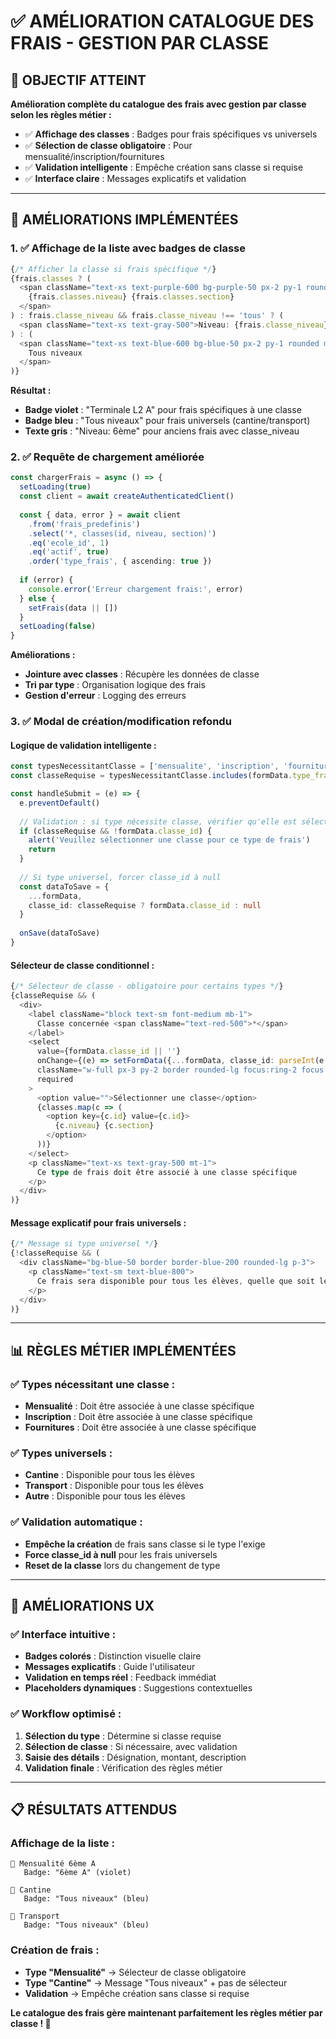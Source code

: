 # ✅ AMÉLIORATION CATALOGUE DES FRAIS - GESTION PAR CLASSE

## 🎯 OBJECTIF ATTEINT

**Amélioration complète du catalogue des frais avec gestion par classe selon les règles métier :**
- ✅ **Affichage des classes** : Badges pour frais spécifiques vs universels
- ✅ **Sélection de classe obligatoire** : Pour mensualité/inscription/fournitures
- ✅ **Validation intelligente** : Empêche création sans classe si requise
- ✅ **Interface claire** : Messages explicatifs et validation

---

## 🔧 AMÉLIORATIONS IMPLÉMENTÉES

### **1. ✅ Affichage de la liste avec badges de classe**

```typescript
{/* Afficher la classe si frais spécifique */}
{frais.classes ? (
  <span className="text-xs text-purple-600 bg-purple-50 px-2 py-1 rounded mt-1 inline-block">
    {frais.classes.niveau} {frais.classes.section}
  </span>
) : frais.classe_niveau && frais.classe_niveau !== 'tous' ? (
  <span className="text-xs text-gray-500">Niveau: {frais.classe_niveau}</span>
) : (
  <span className="text-xs text-blue-600 bg-blue-50 px-2 py-1 rounded mt-1 inline-block">
    Tous niveaux
  </span>
)}
```

**Résultat :**
- **Badge violet** : "Terminale L2 A" pour frais spécifiques à une classe
- **Badge bleu** : "Tous niveaux" pour frais universels (cantine/transport)
- **Texte gris** : "Niveau: 6ème" pour anciens frais avec classe_niveau

### **2. ✅ Requête de chargement améliorée**

```typescript
const chargerFrais = async () => {
  setLoading(true)
  const client = await createAuthenticatedClient()
  
  const { data, error } = await client
    .from('frais_predefinis')
    .select('*, classes(id, niveau, section)')
    .eq('ecole_id', 1)
    .eq('actif', true)
    .order('type_frais', { ascending: true })
  
  if (error) {
    console.error('Erreur chargement frais:', error)
  } else {
    setFrais(data || [])
  }
  setLoading(false)
}
```

**Améliorations :**
- **Jointure avec classes** : Récupère les données de classe
- **Tri par type** : Organisation logique des frais
- **Gestion d'erreur** : Logging des erreurs

### **3. ✅ Modal de création/modification refondu**

#### **Logique de validation intelligente :**

```typescript
const typesNecessitantClasse = ['mensualite', 'inscription', 'fournitures']
const classeRequise = typesNecessitantClasse.includes(formData.type_frais)

const handleSubmit = (e) => {
  e.preventDefault()
  
  // Validation : si type nécessite classe, vérifier qu'elle est sélectionnée
  if (classeRequise && !formData.classe_id) {
    alert('Veuillez sélectionner une classe pour ce type de frais')
    return
  }
  
  // Si type universel, forcer classe_id à null
  const dataToSave = {
    ...formData,
    classe_id: classeRequise ? formData.classe_id : null
  }
  
  onSave(dataToSave)
}
```

#### **Sélecteur de classe conditionnel :**

```typescript
{/* Sélecteur de classe - obligatoire pour certains types */}
{classeRequise && (
  <div>
    <label className="block text-sm font-medium mb-1">
      Classe concernée <span className="text-red-500">*</span>
    </label>
    <select
      value={formData.classe_id || ''}
      onChange={(e) => setFormData({...formData, classe_id: parseInt(e.target.value) || null})}
      className="w-full px-3 py-2 border rounded-lg focus:ring-2 focus:ring-purple-500"
      required
    >
      <option value="">Sélectionner une classe</option>
      {classes.map(c => (
        <option key={c.id} value={c.id}>
          {c.niveau} {c.section}
        </option>
      ))}
    </select>
    <p className="text-xs text-gray-500 mt-1">
      Ce type de frais doit être associé à une classe spécifique
    </p>
  </div>
)}
```

#### **Message explicatif pour frais universels :**

```typescript
{/* Message si type universel */}
{!classeRequise && (
  <div className="bg-blue-50 border border-blue-200 rounded-lg p-3">
    <p className="text-sm text-blue-800">
      Ce frais sera disponible pour tous les élèves, quelle que soit leur classe.
    </p>
  </div>
)}
```

---

## 📊 RÈGLES MÉTIER IMPLÉMENTÉES

### **✅ Types nécessitant une classe :**
- **Mensualité** : Doit être associée à une classe spécifique
- **Inscription** : Doit être associée à une classe spécifique  
- **Fournitures** : Doit être associée à une classe spécifique

### **✅ Types universels :**
- **Cantine** : Disponible pour tous les élèves
- **Transport** : Disponible pour tous les élèves
- **Autre** : Disponible pour tous les élèves

### **✅ Validation automatique :**
- **Empêche la création** de frais sans classe si le type l'exige
- **Force classe_id à null** pour les frais universels
- **Reset de la classe** lors du changement de type

---

## 🎨 AMÉLIORATIONS UX

### **✅ Interface intuitive :**
- **Badges colorés** : Distinction visuelle claire
- **Messages explicatifs** : Guide l'utilisateur
- **Validation en temps réel** : Feedback immédiat
- **Placeholders dynamiques** : Suggestions contextuelles

### **✅ Workflow optimisé :**
1. **Sélection du type** : Détermine si classe requise
2. **Sélection de classe** : Si nécessaire, avec validation
3. **Saisie des détails** : Désignation, montant, description
4. **Validation finale** : Vérification des règles métier

---

## 📋 RÉSULTATS ATTENDUS

### **Affichage de la liste :**
```
💚 Mensualité 6ème A
   Badge: "6ème A" (violet)

💚 Cantine
   Badge: "Tous niveaux" (bleu)

💚 Transport
   Badge: "Tous niveaux" (bleu)
```

### **Création de frais :**
- **Type "Mensualité"** → Sélecteur de classe obligatoire
- **Type "Cantine"** → Message "Tous niveaux" + pas de sélecteur
- **Validation** → Empêche création sans classe si requise

**Le catalogue des frais gère maintenant parfaitement les règles métier par classe ! 🎉**




